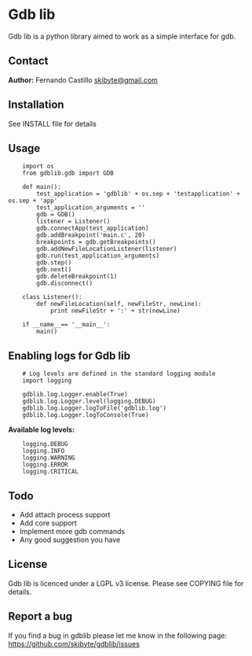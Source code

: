 Gdb lib
=======
Gdb lib is a python library aimed to work as a simple interface for gdb.

Contact
-------
**Author:** Fernando Castillo skibyte@gmail.com

Installation
------------
See INSTALL file for details

Usage
-----
        import os
        from gdblib.gdb import GDB

        def main():
            test_application = 'gdblib' + os.sep + 'testapplication' + os.sep + 'app'
            test_application_arguments = ''
            gdb = GDB()
            listener = Listener()
            gdb.connectApp(test_application)
            gdb.addBreakpoint('main.c', 20)
            breakpoints = gdb.getBreakpoints()
            gdb.addNewFileLocationListener(listener)
            gdb.run(test_application_arguments)
            gdb.step()
            gdb.next()
            gdb.deleteBreakpoint(1)
            gdb.disconnect()

        class Listener():
            def newFileLocation(self, newFileStr, newLine):
                print newFileStr + ':' + str(newLine)

        if __name__== '__main__':
            main()

Enabling logs for Gdb lib
-------------------------
        # Log levels are defined in the standard logging module
        import logging

        gdblib.log.Logger.enable(True)
        gdblib.log.Logger.level(logging.DEBUG)
        gdblib.log.Logger.logToFile('gdblib.log')
        gdblib.log.Logger.logToConsole(True)

**Available log levels:**

        logging.DEBUG
        logging.INFO
        logging.WARNING
        logging.ERROR
        logging.CRITICAL

Todo
----
* Add attach process support
* Add core support
* Implement more gdb commands
* Any good suggestion you have

License
-------
Gdb lib is licenced under a LGPL v3 license. Please see COPYING file for details.

Report a bug
------------
If you find a bug in gdblib please let me know in the following page: https://github.com/skibyte/gdblib/issues

